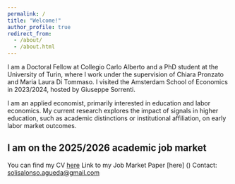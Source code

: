 ```yaml
---
permalink: /
title: "Welcome!"
author_profile: true
redirect_from: 
  - /about/
  - /about.html
---
```


I am a Doctoral Fellow at Collegio Carlo Alberto and a PhD student at the University of Turin, where I work under the supervision of Chiara Pronzato and Maria Laura Di Tommaso. I visited the Amsterdam School of Economics in 2023/2024, hosted by Giuseppe Sorrenti. 

I am an applied economist, primarily interested in education and labor economics. My current research explores the impact of signals in higher education, such as academic distinctions or institutional affiliation, on early labor market outcomes.

## I am on the 2025/2026 academic job market

You can find my CV [here]()
Link to my Job Market Paper [here] ()
Contact: solisalonso.agueda@gmail.com
